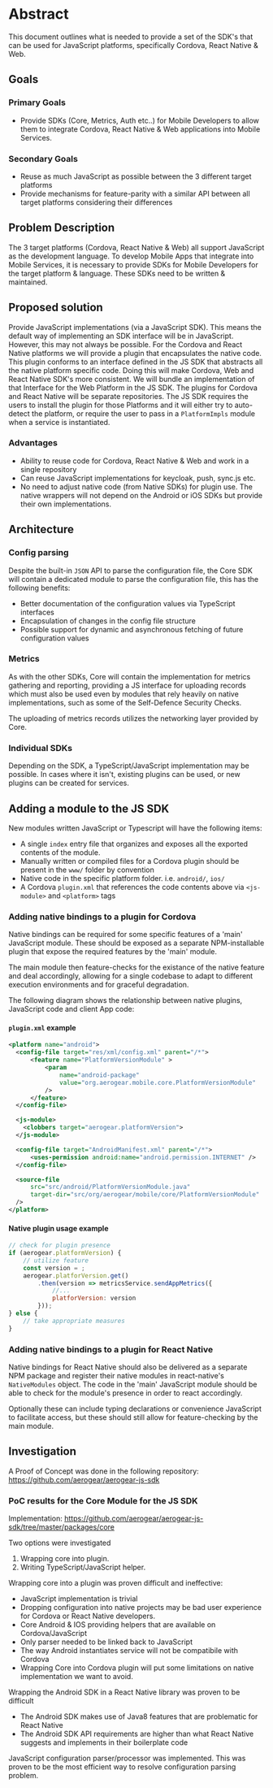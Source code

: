 # Abstract

This document outlines what is needed to provide a set of the SDK's that can be used for JavaScript platforms, specifically Cordova, React Native & Web.

## Goals

### Primary Goals

* Provide SDKs (Core, Metrics, Auth etc..) for Mobile Developers to allow them to integrate Cordova, React Native & Web applications into Mobile Services.

### Secondary Goals

* Reuse as much JavaScript as possible between the 3 different target platforms
* Provide mechanisms for feature-parity with a similar API between all target platforms considering their differences

## Problem Description

The 3 target platforms (Cordova, React Native & Web) all support JavaScript as the development language. To develop Mobile Apps that integrate into Mobile Services, it is necessary to provide SDKs for Mobile Developers for the target platform & language. These SDKs need to be written & maintained. 

## Proposed solution

Provide JavaScript implementations (via a JavaScript SDK). This means the default way of implementing an SDK interface will be in JavaScript. However, this may not always be possible. 
For the Cordova and React Native platforms we will provide a plugin that encapsulates the native code. This plugin conforms to an interface defined in the JS SDK that abstracts all the native platform specific code. Doing this will make Cordova, Web and React Native SDK's more consistent. We will bundle an
implementation of that Interface for the Web Platform in the JS SDK. The plugins for Cordova and React Native will be separate repositories. The JS SDK requires the users to install the plugin for those Platforms and it will either try to auto-detect the platform, or require the user to pass in a `PlatformImpls` module when a service is instantiated.

### Advantages

- Ability to reuse code for Cordova, React Native & Web and work in a single repository
- Can reuse JavaScript implementations for keycloak, push, sync.js etc.
- No need to adjust native code (from Native SDKs) for plugin use. The native wrappers will not depend on the Android or iOS SDKs but provide their own implementations.

## Architecture

### Config parsing 

Despite the built-in `JSON` API to parse the configuration file, the Core SDK will contain a dedicated module to parse the configuration file, this has the following benefits:

- Better documentation of the configuration values via TypeScript interfaces
- Encapsulation of changes in the config file structure
- Possible support for dynamic and asynchronous fetching of future configuration values

### Metrics

As with the other SDKs, Core will contain the implementation for metrics gathering and reporting, providing a JS interface for uploading records which must also be used even by modules that rely heavily on native implementations, such as some of the Self-Defence Security Checks.

The uploading of metrics records utilizes the networking layer provided by Core.

### Individual SDKs

Depending on the SDK, a TypeScript/JavaScript implementation may be possible. In cases where it isn't, existing plugins can be used, or new plugins can be created for services.

## Adding a module to the JS SDK

New modules written JavaScript or Typescript will have the following items:

- A single `index` entry file that organizes and exposes all the exported contents of the module.
- Manually written or compiled files for a Cordova plugin should be present in the `www/` folder by convention
- Native code in the specific platform folder. i.e. `android/`, `ios/`
- A Cordova `plugin.xml` that references the code contents above via `<js-module>` and `<platform>` tags

### Adding native bindings to a plugin for Cordova

Native bindings can be required for some specific features of a 'main' JavaScript module.
These should be exposed as a separate NPM-installable plugin that expose the required features by the 'main' module.

The main module then feature-checks for the existance of the native feature and deal accordingly, allowing for a single codebase to adapt to different
execution environments and for graceful degradation.

The following diagram shows the relationship between native plugins, JavaScript code and client App code:

<!-- TODO: include diagram -->

#### `plugin.xml` example

```xml
<platform name="android">
  <config-file target="res/xml/config.xml" parent="/*">
      <feature name="PlatformVersionModule" >
          <param
              name="android-package"
              value="org.aerogear.mobile.core.PlatformVersionModule"
          />
      </feature>
  </config-file>

  <js-module>
    <clobbers target="aerogear.platformVersion">
  </js-module>

  <config-file target="AndroidManifest.xml" parent="/*">
      <uses-permission android:name="android.permission.INTERNET" />
  </config-file>

  <source-file
      src="src/android/PlatformVersionModule.java"
      target-dir="src/org/aerogear/mobile/core/PlatformVersionModule"
  />
</platform>
```

#### Native plugin usage example

```javascript
// check for plugin presence
if (aerogear.platformVersion) {
    // utilize feature
    const version = ;
    aerogear.platforVersion.get()
        .then(version => metricsService.sendAppMetrics({
            //...
            platforVersion: version
        }));
} else {
    // take appropriate measures
}
```

### Adding native bindings to a plugin for React Native

Native bindings for React Native should also be delivered as a separate NPM package and register their native modules in react-native's `NativeModules` object.
The code in the 'main' JavaScript module should be able to check for the module's presence in order to react accordingly.

Optionally these can include typing declarations or convenience JavaScript to facilitate access, but these should still allow for feature-checking by the main module.

## Investigation

A Proof of Concept was done in the following repository: https://github.com/aerogear/aerogear-js-sdk

### PoC results for the Core Module for the JS SDK

Implementation: https://github.com/aerogear/aerogear-js-sdk/tree/master/packages/core

Two options were investigated
1. Wrapping core into plugin.
1. Writing TypeScript/JavaScript helper.

Wrapping core into a plugin was proven difficult and ineffective:
- JavaScript implementation is trivial
- Dropping configuration into native projects may be bad user experience for Cordova or React Native developers.
- Core Android & IOS providing helpers that are available on Cordova/JavaScript
- Only parser needed to be linked back to JavaScript
- The way Android instantiates service will not be compatibile with Cordova 
- Wrapping Core into Cordova plugin will put some limitations on native implementation we want to avoid.

Wrapping the Android SDK in a React Native library was proven to be difficult
- The Android SDK makes use of Java8 features that are problematic for React Native
- The Android SDK API requirements are higher than what React Native suggests and implements in their boilerplate code

JavaScript configuration parser/processor was implemented.
This was proven to be the most efficient way to resolve configuration parsing problem.
